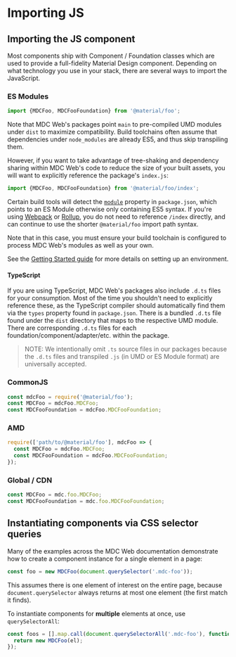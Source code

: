 <!--docs:
title: "Importing JS Components"
navTitle: "Importing JS Components"
layout: landing
section: docs
path: /docs/importing-js/
-->

# Importing JS

## Importing the JS component

Most components ship with Component / Foundation classes which are used to provide a full-fidelity Material Design component. Depending on what technology you use in your stack, there are several ways to import the JavaScript.

### ES Modules

```js
import {MDCFoo, MDCFooFoundation} from '@material/foo';
```

Note that MDC Web's packages point `main` to pre-compiled UMD modules under `dist` to maximize compatibility.
Build toolchains often assume that dependencies under `node_modules` are already ES5, and thus skip transpiling them.

However, if you want to take advantage of tree-shaking and dependency sharing within MDC Web's code to reduce the size
of your built assets, you will want to explicitly reference the package's `index.js`:

```js
import {MDCFoo, MDCFooFoundation} from '@material/foo/index';
```

Certain build tools will detect the [`module`](https://github.com/rollup/rollup/wiki/pkg.module) property in `package.json`,
which points to an ES Module otherwise only containing ES5 syntax.
If you're using [Webpack](https://webpack.js.org/) or
[Rollup](https://rollupjs.org/guide/en), you do not need to
reference `/index` directly, and can continue to use the shorter
`@material/foo` import path syntax.

Note that in this case, you must ensure your build toolchain is configured to process MDC Web's modules
as well as your own.

See the [Getting Started guide](getting-started.md) for more details on setting up an environment.

#### TypeScript

If you are using TypeScript, MDC Web's packages also include `.d.ts` files for your consumption.
Most of the time you shouldn't need to explicitly reference these, as the TypeScript compiler should automatically
find them via the `types` property found in `package.json`. There is a bundled `.d.ts` file found under the `dist`
directory that maps to the respective UMD module.
There are corresponding `.d.ts` files for each foundation/component/adapter/etc. within the package.

> NOTE: We intentionally omit `.ts` source files in our packages because the `.d.ts` files and transpiled `.js` (in UMD or ES Module format) are universally accepted.

### CommonJS

```js
const mdcFoo = require('@material/foo');
const MDCFoo = mdcFoo.MDCFoo;
const MDCFooFoundation = mdcFoo.MDCFooFoundation;
```

### AMD

```js
require(['path/to/@material/foo'], mdcFoo => {
  const MDCFoo = mdcFoo.MDCFoo;
  const MDCFooFoundation = mdcFoo.MDCFooFoundation;
});
```

### Global / CDN

```js
const MDCFoo = mdc.foo.MDCFoo;
const MDCFooFoundation = mdc.foo.MDCFooFoundation;
```

## Instantiating components via CSS selector queries

Many of the examples across the MDC Web documentation demonstrate how to create a component instance for a single element in a page:

```js
const foo = new MDCFoo(document.querySelector('.mdc-foo'));
```

This assumes there is one element of interest on the entire page, because `document.querySelector` always returns at most one element (the first match it finds).

To instantiate components for **multiple** elements at once, use `querySelectorAll`:

```js
const foos = [].map.call(document.querySelectorAll('.mdc-foo'), function(el) {
  return new MDCFoo(el);
});
```
